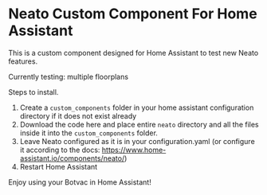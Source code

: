 # Neato Custom Component For Home Assistant

This is a custom component designed for Home Assistant to test new Neato features.

Currently testing: multiple floorplans

Steps to install.

1. Create a `custom_components` folder in your home assistant configuration directory if it does not exist already
2. Download the code here and place entire `neato` directory and all the files inside it into the `custom_components` folder.
3. Leave Neato configured as it is in your configuration.yaml (or configure it according to the docs: https://www.home-assistant.io/components/neato/)
4. Restart Home Assistant

Enjoy using your Botvac in Home Assistant!
